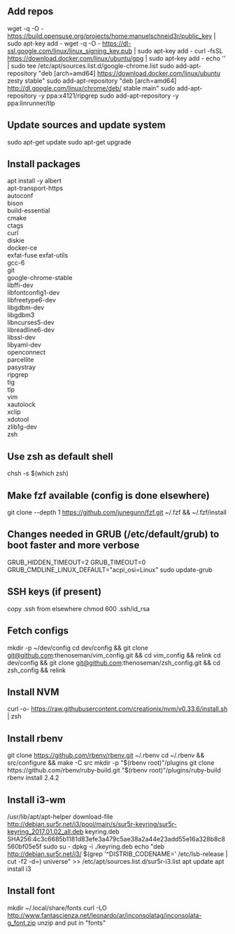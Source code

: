 ## Add repos
wget -q -O - https://build.opensuse.org/projects/home:manuelschneid3r/public_key | sudo apt-key add -
wget -q -O - https://dl-ssl.google.com/linux/linux_signing_key.pub | sudo apt-key add -
curl -fsSL https://download.docker.com/linux/ubuntu/gpg | sudo apt-key add -
echo '' | sudo tee /etc/apt/sources.list.d/google-chrome.list
sudo add-apt-repository "deb [arch=amd64] https://download.docker.com/linux/ubuntu zesty stable"
sudo add-apt-repository "deb [arch=amd64] http://dl.google.com/linux/chrome/deb/ stable main"
sudo add-apt-repository -y ppa:x4121/ripgrep
sudo add-apt-repository -y ppa:linrunner/tlp

## Update sources and update system
sudo apt-get update
sudo apt-get upgrade

## Install packages
apt install -y 
  albert \
  apt-transport-https \
  autoconf \
  bison \
  build-essential \
  cmake \
  ctags \
  curl \
  diskie \
  docker-ce \
  exfat-fuse exfat-utils \
  gcc-6 \
  git \
  google-chrome-stable \
  libffi-dev \
  libfontconfig1-dev \
  libfreetype6-dev \
  libgdbm-dev \
  libgdbm3 \
  libncurses5-dev \
  libreadline6-dev \
  libssl-dev \
  libyaml-dev \
  openconnect \
  parcellite \
  pasystray \
  ripgrep \
  tig \
  tlp \
  vim \
  xautolock \
  xclip \
  xdotool \
  zlib1g-dev \
  zsh

## Use zsh as default shell
chsh -s $(which zsh)

## Make fzf available (config is done elsewhere)
git clone --depth 1 https://github.com/junegunn/fzf.git ~/.fzf && ~/.fzf/install

## Changes needed in GRUB (/etc/default/grub) to boot faster and more verbose
GRUB_HIDDEN_TIMEOUT=2
GRUB_TIMEOUT=0
GRUB_CMDLINE_LINUX_DEFAULT="acpi_osi=Linux"
sudo update-grub

## SSH keys (if present)
copy .ssh from elsewhere
chmod 600 .ssh/id_rsa 

## Fetch configs
mkdir -p ~/dev/config
cd dev/config && git clone git@github.com:thenoseman/vim_config.git && cd vim_config && relink
cd dev/config && git clone git@github.com:thenoseman/zsh_config.git && cd zsh_config && relink 

## Install NVM
curl -o- https://raw.githubusercontent.com/creationix/nvm/v0.33.6/install.sh | zsh

## Install rbenv
git clone https://github.com/rbenv/rbenv.git ~/.rbenv
cd ~/.rbenv && src/configure && make -C src
mkdir -p "$(rbenv root)"/plugins
git clone https://github.com/rbenv/ruby-build.git "$(rbenv root)"/plugins/ruby-build
rbenv install 2.4.2

## Install i3-wm
/usr/lib/apt/apt-helper download-file http://debian.sur5r.net/i3/pool/main/s/sur5r-keyring/sur5r-keyring_2017.01.02_all.deb keyring.deb SHA256:4c3c6685b1181d83efe3a479c5ae38a2a44e23add55e16a328b8c8560bf05e5f
sudo su -
dpkg -i ./keyring.deb
echo "deb http://debian.sur5r.net/i3/ $(grep '^DISTRIB_CODENAME=' /etc/lsb-release | cut -f2 -d=) universe" >> /etc/apt/sources.list.d/sur5r-i3.list
apt update
apt install i3

## Install font
mkdir ~/.local/share/fonts
curl -LO http://www.fantascienza.net/leonardo/ar/inconsolatag/inconsolata-g_font.zip
unzip and put in "fonts"

